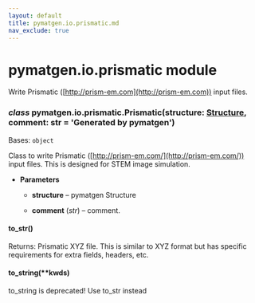 ```yaml
---
layout: default
title: pymatgen.io.prismatic.md
nav_exclude: true
---
```


# pymatgen.io.prismatic module

Write Prismatic ([http://prism-em.com](http://prism-em.com)) input files.


### _class_ pymatgen.io.prismatic.Prismatic(structure: [Structure](pymatgen.core.structure.md#pymatgen.core.structure.Structure), comment: str = 'Generated by pymatgen')
Bases: `object`

Class to write Prismatic  ([http://prism-em.com/](http://prism-em.com/)) input files.
This is designed for STEM image simulation.


* **Parameters**


    * **structure** – pymatgen Structure


    * **comment** (*str*) – comment.



#### to_str()
Returns: Prismatic XYZ file. This is similar to XYZ format
but has specific requirements for extra fields, headers, etc.


#### to_string(\*\*kwds)
to_string is deprecated!
Use to_str instead
